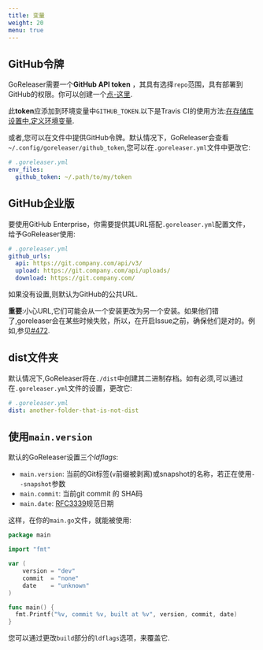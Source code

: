 ```yaml
---
title: 变量
weight: 20
menu: true
---
```


## GitHub令牌

GoReleaser需要一个**GitHub API token** ，其具有选择`repo`范围，具有部署到GitHub的权限。你可以创建一个[点-这里](https://github.com/settings/tokens/new).

此**token**应添加到环境变量中`GITHUB_TOKEN`.以下是Travis CI的使用方法:[在存储库设置中,定义环境变量](https://docs.travis-ci.com/user/environment-variables/#Defining-Variables-in-Repository-Settings).

或者,您可以在文件中提供GitHub令牌。默认情况下，GoReleaser会查看`~/.config/goreleaser/github_token`,您可以在`.goreleaser.yml`文件中更改它:

```yaml
# .goreleaser.yml
env_files:
  github_token: ~/.path/to/my/token
```

## GitHub企业版

要使用GitHub Enterprise，你需要提供其URL搭配`.goreleaser.yml`配置文件，给予GoReleaser使用:

```yaml
# .goreleaser.yml
github_urls:
  api: https://git.company.com/api/v3/
  upload: https://git.company.com/api/uploads/
  download: https://git.company.com/
```

如果没有设置,则默认为GitHub的公共URL.

**重要**:小心URL,它们可能会从一个安装更改为另一个安装。如果他们错了,goreleaser会在某些时候失败，所以，在开启Issue之前，确保他们是对的。例如,参见[#472][472].

[472]: https://github.com/goreleaser/goreleaser/issues/472

## dist文件夹

默认情况下,GoReleaser将在`./dist`中创建其二进制存档。如有必须,可以通过在`.goreleaser.yml`文件的设置，更改它:

```yaml
# .goreleaser.yml
dist: another-folder-that-is-not-dist
```

## 使用`main.version`

默认的GoReleaser设置三个*ldflags*:

-   `main.version`: 当前的Git标签(`v`前缀被剥离)或snapshot的名称，若正在使用`--snapshot`参数
-   `main.commit`: 当前git commit 的 SHA码
-   `main.date`: [RFC3339](https://golang.org/pkg/time/#pkg-constants)规范日期

这样，在你的`main.go`文件，就能被使用:

```go
package main

import "fmt"

var (
	version = "dev"
	commit  = "none"
	date    = "unknown"
)

func main() {
  fmt.Printf("%v, commit %v, built at %v", version, commit, date)
}
```

您可以通过更改`build`部分的`ldflags`选项，来覆盖它.
